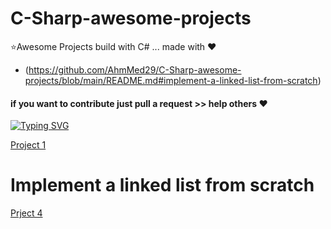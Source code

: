 # C-Sharp-awesome-projects
⭐Awesome Projects build with C# ... made with ❤
- (https://github.com/AhmMed29/C-Sharp-awesome-projects/blob/main/README.md#implement-a-linked-list-from-scratch)
#### if you want to contribute just pull a request >> help others ❤

[![Typing SVG](https://readme-typing-svg.demolab.com/?lines=صلِّ+على+النبي;صلى+الله+عليه+وسلم)](https://git.io/typing-svg)

[Project 1](https://github.com/AhmMed29/C-Sharp-awesome-projects/blob/main/project%201.cs)

# Implement a linked list from scratch
[Prject 4](https://github.com/AhmMed29/C-Sharp-awesome-projects/blob/main/project%204.cs)
